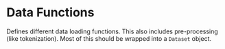 # Data Functions

Defines different data loading functions. This also includes pre-processing (like tokenization).
Most of this should be wrapped into a `Dataset` object.

